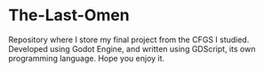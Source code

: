# The-Last-Omen
Repository where I store my final project from the CFGS I studied. Developed using Godot Engine, and written using GDScript, its own programming language. Hope you enjoy it.
